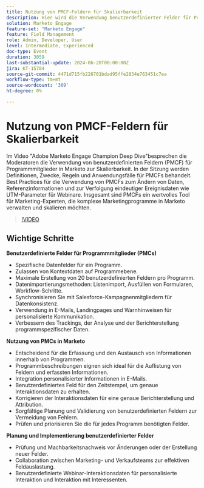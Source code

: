 ```yaml
---
title: Nutzung von PMCF-Feldern für Skalierbarkeit
description: Hier wird die Verwendung benutzerdefinierter Felder für Programmmitglieder (PMCF) in Marketo zur Skalierbarkeit behandelt. In der Sitzung werden Definitionen, Zwecke, Regeln und Anwendungsfälle für PMCFs behandelt. Best Practices für die Verwendung von PMCFs zum Ändern von Daten, Referenzinformationen und zur Verfolgung eindeutiger Ereignisdaten wie UTM-Parameter für Webinare. Insgesamt sind PMCFs ein wertvolles Tool für Marketing-Experten, die komplexe Marketingprogramme in Marketo verwalten und skalieren möchten.
solution: Marketo Engage
feature-set: "Marketo Engage"
feature: Field Management
role: Admin, Developer, User
level: Intermediate, Experienced
doc-type: Event
duration: 3059
last-substantial-update: 2024-06-28T00:00:00Z
jira: KT-15784
source-git-commit: 4471d715fb226701bdad95ffe2834e763451c7ea
workflow-type: tm+mt
source-wordcount: '309'
ht-degree: 0%

---
```



# Nutzung von PMCF-Feldern für Skalierbarkeit

Im Video &quot;Adobe Marketo Engage Champion Deep Dive&quot;besprechen die Moderatoren die Verwendung von benutzerdefinierten Feldern (PMCF) für Programmmitglieder in Marketo zur Skalierbarkeit. In der Sitzung werden Definitionen, Zwecke, Regeln und Anwendungsfälle für PMCFs behandelt. Best Practices für die Verwendung von PMCFs zum Ändern von Daten, Referenzinformationen und zur Verfolgung eindeutiger Ereignisdaten wie UTM-Parameter für Webinare. Insgesamt sind PMCFs ein wertvolles Tool für Marketing-Experten, die komplexe Marketingprogramme in Marketo verwalten und skalieren möchten.

>[!VIDEO](https://video.tv.adobe.com/v/3430531/?learn=on)

## Wichtige Schritte

**Benutzerdefinierte Felder für Programmmitglieder (PMCs)**

* Spezifische Datenfelder für ein Programm.
* Zulassen von Kontextdaten auf Programmebene.
* Maximale Erstellung von 20 benutzerdefinierten Feldern pro Programm.
* Datenimportierungsmethoden: Listenimport, Ausfüllen von Formularen, Workflow-Schritte.
* Synchronisieren Sie mit Salesforce-Kampagnenmitgliedern für Datenkonsistenz.
* Verwendung in E-Mails, Landingpages und Warnhinweisen für personalisierte Kommunikation.
* Verbessern des Trackings, der Analyse und der Berichterstellung programmspezifischer Daten.

**Nutzung von PMCs in Marketo**

* Entscheidend für die Erfassung und den Austausch von Informationen innerhalb von Programmen.
* Programmbeschreibungen eignen sich ideal für die Auflistung von Feldern und erfassten Informationen.
* Integration personalisierter Informationen in E-Mails.
* Benutzerdefiniertes Feld für den Zeitstempel, um genaue Interaktionsdaten zu erhalten.
* Korrigieren der Interaktionsdaten für eine genaue Berichterstellung und Attribution.
* Sorgfältige Planung und Validierung von benutzerdefinierten Feldern zur Vermeidung von Fehlern.
* Prüfen und priorisieren Sie die für jedes Programm benötigten Felder.

**Planung und Implementierung benutzerdefinierter Felder**

* Prüfung und Machbarkeitsnachweis vor Änderungen oder der Erstellung neuer Felder.
* Collaboration zwischen Marketing- und Verkaufsteams zur effektiven Feldauslastung.
* Benutzerdefinierte Webinar-Interaktionsdaten für personalisierte Interaktion und Interaktion mit Interessenten.